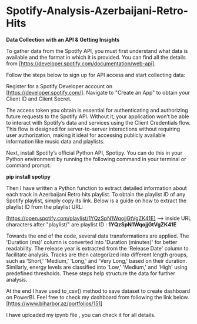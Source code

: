 # Spotify-Analysis-Azerbaijani-Retro-Hits
**Data Collection with an API &amp; Getting Insights**

To gather data from the Spotify API, you must first understand what data is available and the format in which it is provided. You can find all the details from [https://developer.spotify.com/documentation/web-api].

Follow the steps below to sign up for API access and start collecting data:

Register for a Spotify Developer account on [https://developer.spotify.com/].
Navigate to "Create an App" to obtain your Client ID and Client Secret.

The access token you obtain is essential for authenticating and authorizing future requests to the Spotify API. Without it, your application won’t be able to interact with Spotify’s data and services using the Client Credentials flow. This flow is designed for server-to-server interactions without requiring user authorization, making it ideal for accessing publicly available information like music data and playlists.  

Next, install Spotify’s official Python API, Spotipy. You can do this in your Python environment by running the following command in your terminal or command prompt:  

**pip install spotipy**

Then  I have written a Python function to extract detailed information about each track in Azerbaijani Retro hits playlist.
To obtain the playlist ID of any Spotify playlist, simply copy its link. Below is a guide on how to extract the playlist ID from the playlist URL:

[https://open.spotify.com/playlist/1YQzSpN1WqojjGtVgZK41E]  -->  inside URL characters after "playlist/" are
playlist ID : **1YQzSpN1WqojjGtVgZK41E**

Towards the end of the code, several data transformations are applied. The 'Duration (ms)' column is converted into 'Duration (minutes)' for better readability. The release year is extracted from the 'Release Date' column to facilitate analysis. Tracks are then categorized into different length groups, such as 'Short,' 'Medium,' 'Long,' and 'Very Long,' based on their duration. Similarly, energy levels are classified into 'Low,' 'Medium,' and 'High' using predefined thresholds. These steps help structure the data for further analysis.

At the end I have used to_csv() method to save dataset to create dashboard  on PowerBI. Feel free to check my dashboard from  following the link below.
[https://www.biharbor.az/portfolios/151]


I have uploaded my ipynb file , you can check it for  all details.

